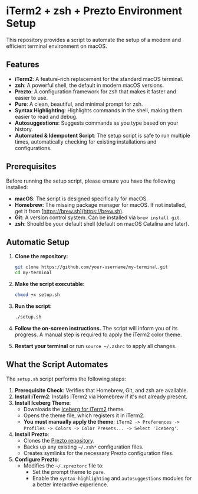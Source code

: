 # iTerm2 + zsh + Prezto Environment Setup

This repository provides a script to automate the setup of a modern and efficient terminal environment on macOS.

## Features

- **iTerm2**: A feature-rich replacement for the standard macOS terminal.
- **zsh**: A powerful shell, the default in modern macOS versions.
- **Prezto**: A configuration framework for zsh that makes it faster and easier to use.
- **Pure**: A clean, beautiful, and minimal prompt for zsh.
- **Syntax Highlighting**: Highlights commands in the shell, making them easier to read and debug.
- **Autosuggestions**: Suggests commands as you type based on your history.
- **Automated & Idempotent Script**: The setup script is safe to run multiple times, automatically checking for existing installations and configurations.

## Prerequisites

Before running the setup script, please ensure you have the following installed:

- **macOS**: The script is designed specifically for macOS.
- **Homebrew**: The missing package manager for macOS. If not installed, get it from [https://brew.sh](https://brew.sh).
- **Git**: A version control system. Can be installed via `brew install git`.
- **zsh**: Should be your default shell (default on macOS Catalina and later).

## Automatic Setup

1.  **Clone the repository:**
    ```bash
    git clone https://github.com/your-username/my-terminal.git
    cd my-terminal
    ```

2.  **Make the script executable:**
    ```bash
    chmod +x setup.sh
    ```

3.  **Run the script:**
    ```bash
    ./setup.sh
    ```

4.  **Follow the on-screen instructions.** The script will inform you of its progress. A manual step is required to apply the iTerm2 color theme.

5.  **Restart your terminal** or run `source ~/.zshrc` to apply all changes.

## What the Script Automates

The `setup.sh` script performs the following steps:

1.  **Prerequisite Check**: Verifies that Homebrew, Git, and zsh are available.
2.  **Install iTerm2**: Installs iTerm2 via Homebrew if it's not already present.
3.  **Install Iceberg Theme**:
    - Downloads the [Iceberg for iTerm2](https://github.com/Arc0re/Iceberg-iTerm2) theme.
    - Opens the theme file, which registers it in iTerm2.
    - **You must manually apply the theme**: `iTerm2 -> Preferences -> Profiles -> Colors -> Color Presets... -> Select 'Iceberg'`.
4.  **Install Prezto**:
    - Clones the [Prezto repository](https://github.com/sorin-ionescu/prezto).
    - Backs up any existing `~/.zsh*` configuration files.
    - Creates symlinks for the necessary Prezto configuration files.
5.  **Configure Prezto**:
    - Modifies the `~/.zpreztorc` file to:
      - Set the prompt theme to `pure`.
      - Enable the `syntax-highlighting` and `autosuggestions` modules for a better interactive experience.